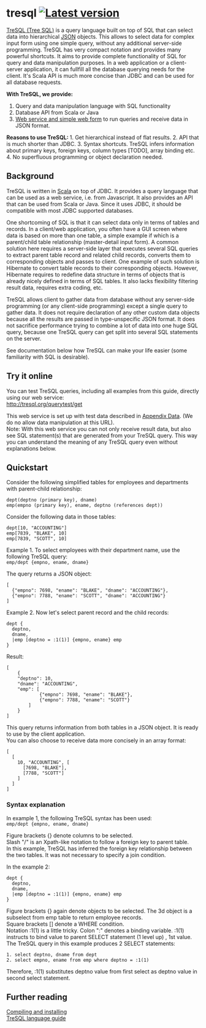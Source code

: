 tresql [![Latest version](https://index.scala-lang.org/mrumkovskis/tresql/tresql/latest.svg)](https://index.scala-lang.org/mrumkovskis/tresql/tresql)
====

[TreSQL (Tree SQL)](Query/wiki/language-guide) is a query language built on top of SQL that can select data into hierarchical [JSON](http://en.wikipedia.org/wiki/JSON) objects. This allows to select data for complex input form using one simple query, without any additional server-side programming. TreSQL has very compact notation and provides many powerful shortcuts. It aims to provide complete functionality of SQL for query and data manipulation purposes. In a web application or a client-server application, it can fullfill all the database querying needs for the client. It's Scala API is much more concise than JDBC and can be used for all database requests.

<b>With TreSQL, we provide: </b>  
1. Query and data manipulation language with SQL functionality  
2. Database API from Scala or Java  
3. [Web service and simple web form](http://tresql.org/querytest/get) to run queries and receive data in JSON format.

<b>
Reasons to use TreSQL:  
</b>
1. Get hierarchical instead of flat results.  
2. API that is much shorter than JDBC.  
3. Syntax shortcuts. TreSQL infers information about primary keys, foreign keys, column types [TODO], array binding etc.  
4. No superfluous programming or object declaration needed.  



## Background

TreSQL is written in [Scala](http://www.scala-lang.org/) on top of JDBC. It provides a query language that can be used as a web service, i.e. from Javascript. It also provides an API that can be used from Scala or Java. Since it uses JDBC, it should be compatible with most JDBC supported databases.  

One shortcoming of SQL is that it can select data only in terms of tables and records. In a client/web application, you often have a GUI screen where data is based on more than one table, a simple example if which is a parent/child table relationship (master-detail input form). A common solution here requires a server-side layer that executes several SQL queries to extract parent table record and related child records, converts them to corresponding objects and passes to client. 
One example of such solution is Hibernate to convert table records to their corresponding objects. However, Hibernate requires to redefine data structure in terms of objects that is already nicely defined in terms of SQL tables. It also lacks flexibility  filtering result data, requires extra coding, etc.

TreSQL allows client to gather data from database without any server-side programming (or any client-side programming) except a single query to gather data. It does not require declaration of any other custom data objects because all the results are passed in type-unspecific JSON format. It does not sacrifice performance trying to combine a lot of data into one huge SQL query, because one TreSQL query can get split into several SQL statements on the server.  

See documentation below how TreSQL can make your life easier (some familiarity with SQL is desirable).  

Try it online
-------------
You can test TreSQL queries, including all examples from this guide, directly using our web service:  
http://tresql.org/querytest/get

This web service is set up with test data described in [Appendix Data](Query/wiki/language-guide#wiki-appendix-data). (We do no allow data manipulation at this URL).  
Note: With this web service you can not only receive result data, but also see SQL statement(s) that are generated from your TreSQL query. This way you can understand the meaning of any TreSQL query even without explanations below.  

<a name="wiki-quickstart"/>Quickstart
----------
Consider the following simplified tables for employees and departments with parent-child relationship:  

    dept(deptno (primary key), dname)
    emp(empno (primary key), ename, deptno (references dept))

Consider the following data in those tables: 

    dept[10, "ACCOUNTING"]
    emp[7839, "BLAKE", 10]
    emp[7839, "SCOTT", 10]

Example 1. To select employees with their department name, use the following TreSQL query:  
`emp/dept {empno, ename, dname}`

The query returns a JSON object:  

    [
      {"empno": 7698, "ename": "BLAKE", "dname": "ACCOUNTING"}, 
      {"empno": 7788, "ename": "SCOTT", "dname": "ACCOUNTING"}
    ]

Example 2. Now let's select parent record and the child records:

    dept {
      deptno, 
      dname, 
      |emp [deptno = :1(1)] {empno, ename} emp
    }

Result:

    [
        {
    	"deptno": 10, 
    	"dname": "ACCOUNTING", 
    	"emp": [
                {"empno": 7698, "ename": "BLAKE"}, 
                {"empno": 7788, "ename": "SCOTT"}
            ]
        }
    ]


This query returns information from both tables in a JSON object. It is ready to use by the client application.   
You can also choose to receive data more concisely in an array format:

    [
      [
        10, "ACCOUNTING", [
          [7698, "BLAKE"], 
          [7788, "SCOTT"]
        ]
      ]
    ]

### Syntax explanation

In example 1, the following TreSQL syntax has been used:  
`emp/dept {empno, ename, dname}`

Figure brackets {} denote columns to be selected.  
Slash "/" is an Xpath-like notation to follow a foreign key to parent table.  
In this example, TreSQL has inferred the foreign key relationship between the two tables. It was not necessary to specify a join condition.  

In the example 2:

    dept {
      deptno, 
      dname, 
      |emp [deptno = :1(1)] {empno, ename} emp
    }

Figure brackets {} again denote objects to be selected. The 3d object is a subselect from emp table to return employee records.  
Square brackets [] denote a WHERE condition.   
Notation :1(1) is a little tricky. Colon ":" denotes a binding variable. :1(1) instructs to bind value to parent SELECT statement (1 level up) , 1st value. The TreSQL query in this example produces 2 SELECT statements:   

    1. select deptno, dname from dept  
    2. select empno, ename from emp where deptno = :1(1)  

Therefore, :1(1) substitutes deptno value from first select as deptno value in second select statement.  

Further reading
---------------

[Compiling and installing](Query/wiki/Installation)  
[TreSQL language guide](Query/wiki/language-guide)
